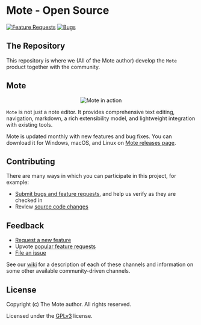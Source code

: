 # Mote - Open Source
[![Feature Requests](https://img.shields.io/github/issues/zurex/mote/feature-request.svg)](https://github.com/zurex/mote/issues?q=is%3Aopen+is%3Aissue+label%3Afeature-request+sort%3Areactions-%2B1-desc)
[![Bugs](https://img.shields.io/github/issues/zurex/mote/bug.svg)](https://github.com/zurex/mote/issues?utf8=✓&q=is%3Aissue+is%3Aopen+label%3Abug)

## The Repository

This repository is where we (All of the Mote author) develop the `Mote` product together with the community.

## Mote

<p align="center">
  <img alt="Mote in action" src="https://user-images.githubusercontent.com/19513850/181572162-12b2d65b-f68b-46db-b46b-861d9a4c980b.png" />
</p>


`Mote` is not just a note editor. It provides comprehensive text editing, navigation, markdown, a rich extensibility model, and lightweight integration with existing tools.

Mote is updated monthly with new features and bug fixes. You can download it for Windows, macOS, and Linux on [Mote releases page](https://github.com/zurex/mote/releases).

## Contributing

There are many ways in which you can participate in this project, for example:

* [Submit bugs and feature requests](https://github.com/zurex/mote/issues), and help us verify as they are checked in
* Review [source code changes](https://github.com/zurex/mote/pulls)

## Feedback

* [Request a new feature](CONTRIBUTING.md)
* Upvote [popular feature requests](https://github.com/zurex/mote/issues?q=is%3Aopen+is%3Aissue+label%3Afeature-request+sort%3Areactions-%2B1-desc)
* [File an issue](https://github.com/zurex/mote/issues)

See our [wiki](https://github.com/zurex/mote/wiki/Feedback-Channels) for a description of each of these channels and information on some other available community-driven channels.


## License

Copyright (c) The Mote author. All rights reserved.

Licensed under the [GPLv3](LICENSE.txt) license.
